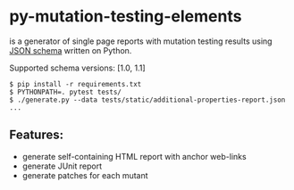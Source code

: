 # py-mutation-testing-elements

is a generator of single page reports with mutation testing results using
[JSON schema](https://github.com/stryker-mutator/mutation-testing-elements/tree/master/packages/mutation-testing-report-schema)
written on Python.

Supported schema versions: [1.0, 1.1]

```
$ pip install -r requirements.txt
$ PYTHONPATH=. pytest tests/
$ ./generate.py --data tests/static/additional-properties-report.json
...
```

## Features:

- generate self-containing HTML report with anchor web-links
- generate JUnit report
- generate patches for each mutant
